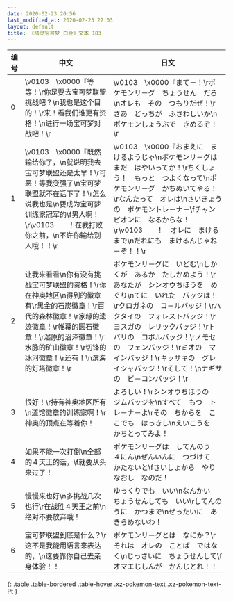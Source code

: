 ```yaml
---
date: 2020-02-23 20:56
last_modified_at: 2020-02-23 22:03
layout: default
title: 《精灵宝可梦 白金》文本 183
---
```

| 编号 | 中文 | 日文 |
| ---- | ---- | ---- |
| 0 | \v0103　\x0000『等等！\r你是要去宝可梦联盟挑战吧？\n我也是这个目的！\r来！看我们谁更有资格！\n进行一场宝可梦对战吧！\r | \v0103　\x0000『まて－！\rポケモンリ－グ　ちょうせん　だろ\nオレも　その　つもりだぜ！\rさあ　どっちが　ふさわしいか\nポケモンしょうぶで　きめるぞ！\r |
| 1 | \v0103　\x0000『既然输给你了，\n就说明我去宝可梦联盟还是太早！\r可恶！等我变强了\n宝可梦联盟就不在话下了！\r怎么说我也是\n要成为宝可梦训练家冠军的\f男人啊！\r\v0103　　！在我打败你之前，\n不许你输给别人哦！！\r | \v0103　\x0000『おまえに　まけるようじゃ\nポケモンリ－グは　まだ　はやいってか！\rちくしょう！　もっと　つよくなって\nポケモンリ－グ　かちぬいてやる！\rなんたって　オレは\nさいきょうの　ポケモントレ－ナ－\fチャンピオンに　なるからな！\r\v0103　　！　オレに　まけるまで\nだれにも　まけるんじゃね－ぞ！！\r |
| 2 | 让我来看看\n你有没有挑战宝可梦联盟的资格！\r你在神奥地区\n得到的徽章有\r黑金的石炭徽章！\r百代的森林徽章！\r家缘的遗迹徽章！\r帷幕的圆石徽章！\r湿原的沼泽徽章！\r水脉的矿山徽章！\r切锋的冰河徽章！\r还有！\n滨海的灯塔徽章！\r | ポケモンリ－グに　いどむ\nしかくが　あるか　たしかめよう！\rあなたが　シンオウちほうを　めぐり\nてに　いれた　バッジは！\rクロガネの　コ－ルバッジ！\rハクタイの　フォレストバッジ！\rヨスガの　レリックバッジ！\rトバリの　コボルバッジ！\rノモセの　フェンバッジ！\rミオの　マインバッジ！\rキッサキの　グレイシャバッジ！\rそして！\nナギサの　ビ－コンバッジ！\r |
| 3 | 很好！\r持有神奥地区所有\n道馆徽章的训练家啊！\r神奥的顶点在等着你！ | よろしい！\rシンオウちほうの　ジムバッジを\nすべて　もつ　トレ－ナ－よ\rその　ちからを　ここでも　はっきし\nえいこうを　かちとってみよ！ |
| 4 | 如果不能一次打倒\n全部的４天王的话，\f就要从头来过了！ | ポケモンリ－グは　してんのう　４にん\nぜんいんに　つづけて　かたないと\fさいしょから　やりなおし　なのだ！ |
| 5 | 慢慢来也好\n多挑战几次也行\r在战胜４天王之前\n绝对不要放弃哦！ | ゆっくりでも　いい\nなんかい　ちょうせんしても　いい\rしてんのうに　かつまで\nぜったいに　あきらめないわ！ |
| 6 | 宝可梦联盟到底是什么？\r这不是我能用语言来表达的，\n这要靠你自己去亲身体验！！ | ポケモンリ－グとは　なにか？\rそれは　オレの　ことば　ではなく\nじっさいに　ちょうせんして\fオマエじしんが　かんじとれ！！ |
{: .table .table-bordered .table-hover .xz-pokemon-text .xz-pokemon-text-Pt }